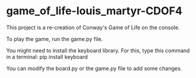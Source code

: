 # game_of_life-louis_martyr-CDOF4

This project is a re-creation of Conway's Game of Life on the console.

To play the game, run the game.py file.

You might need to install the keyboard library. For this, type this command in a terminal:
    pip install keyboard

You can modify the board.py or the game.py file to add some changes.